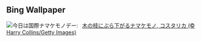 ## Bing Wallpaper
![](https://www.bing.com/th?id=OHR.SmilingSloth_JA-JP4479144213_UHD.jpg&w=1000)今日は国際ナマケモノデー:&nbsp;&ensp;[木の枝にぶら下がるナマケモノ, コスタリカ (© Harry Collins/Getty Images)](https://www.bing.com/th?id=OHR.SmilingSloth_JA-JP4479144213_UHD.jpg)
<br><br/>

